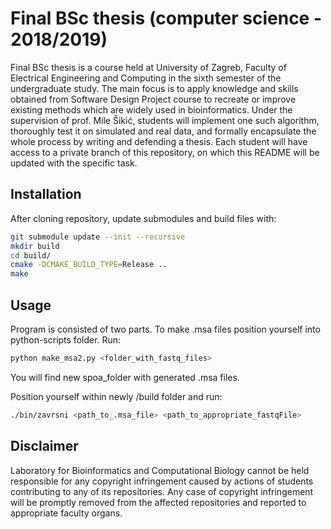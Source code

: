 # Final BSc thesis (computer science - 2018/2019)

Final BSc thesis is a course held at University of Zagreb, Faculty of Electrical Engineering and Computing in the sixth semester of the undergraduate study. The main focus is to apply knowledge and skills obtained from Software Design Project course to recreate or improve existing methods which are widely used in bioinformatics. Under the supervision of prof. Mile Šikić, students will implement one such algorithm, thoroughly test it on simulated and real data, and formally encapsulate the whole process by writing and defending a thesis. Each student will have access to a private branch of this repository, on which this README will be updated with the specific task.

## Installation

After cloning repository, update submodules and build files with:
```bash
git submodule update --init --recursive
mkdir build
cd build/
cmake -DCMAKE_BUILD_TYPE=Release ..
make
```

## Usage

Program is consisted of two parts. To make .msa files position yourself into python-scripts folder.
Run: 

```python
python make_msa2.py <folder_with_fastq_files>
```
You will find new spoa_folder with generated .msa files.

Position yourself within newly /build folder and run:

```bash
./bin/zavrsni <path_to_.msa_file> <path_to_appropriate_fastqFile>
```

## Disclaimer

Laboratory for Bioinformatics and Computational Biology cannot be held responsible for any copyright infringement caused by actions of students contributing to any of its repositories. Any case of copyright infringement will be promptly removed from the affected repositories and reported to appropriate faculty organs.
